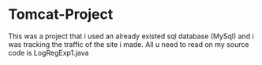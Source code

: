 # Tomcat-Project
This was a project that i used an already existed sql database (MySql) and i was tracking the traffic of the site i made. All u need to read on my source code is LogRegExp1.java
